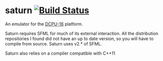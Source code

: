 saturn [![Build Status](https://travis-ci.org/galaxy-team/saturn.svg?branch=develop)](https://travis-ci.org/galaxy-team/saturn)
======

An emulator for the [DCPU-16](http://www.dcpu.com) platform.

Saturn requires SFML for much of its external interaction.
All the distribution repositories I found did not have an up to date version, so you will have to compile from source.
Saturn uses v2.* of SFML.

Saturn also relies on a compiler compatible with C++11

